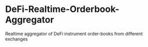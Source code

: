 # DeFi-Realtime-Orderbook-Aggregator
Realtime aggregator of DeFi instrument order-books from different exchanges
